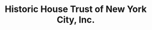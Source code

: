 ---
layout: repo
title: "Historic House Trust of New York City, Inc."
id: 21281
permalink: repos/21281/
---